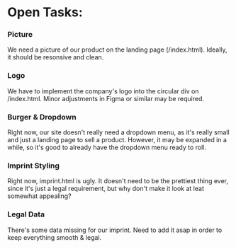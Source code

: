 # Open Tasks:

### Picture

We need a picture of our product on the landing page (/index.html). Ideally, it should be resonsive and clean.

### Logo

We have to implement the company's logo into the circular div on /index.html. Minor adjustments in Figma or similar may be required.

### Burger & Dropdown

Right now, our site doesn't really need a dropdown menu, as it's really small and just a landing page to sell a product. However, it may be expanded in a while, so it's good to already have the dropdown menu ready to roll.

### Imprint Styling

Right now, imprint.html is ugly. It doesn't need to be the prettiest thing ever, since it's just a legal requirement, but why don't make it look at leat somewhat appealing?

### Legal Data

There's some data missing for our imprint. Need to add it asap in order to keep everything smooth & legal.
